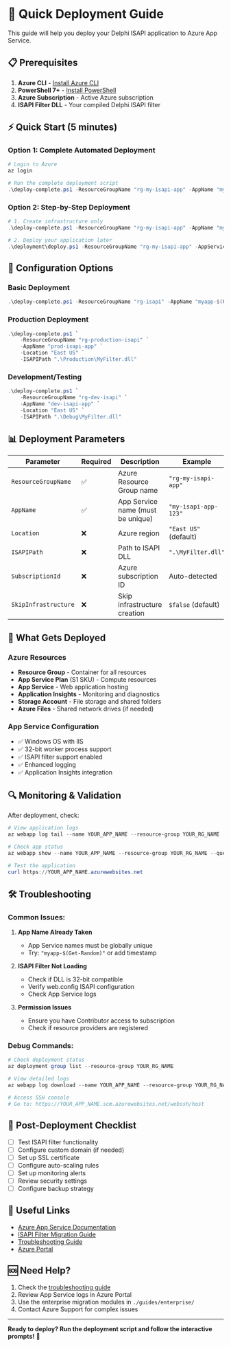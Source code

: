 # 🚀 Quick Deployment Guide

This guide will help you deploy your Delphi ISAPI application to Azure App Service.

## 📋 Prerequisites

1. **Azure CLI** - [Install Azure CLI](https://docs.microsoft.com/cli/azure/install-azure-cli)
2. **PowerShell 7+** - [Install PowerShell](https://docs.microsoft.com/powershell/scripting/install/installing-powershell)
3. **Azure Subscription** - Active Azure subscription
4. **ISAPI Filter DLL** - Your compiled Delphi ISAPI filter

## ⚡ Quick Start (5 minutes)

### Option 1: Complete Automated Deployment

```powershell
# Login to Azure
az login

# Run the complete deployment script
.\deploy-complete.ps1 -ResourceGroupName "rg-my-isapi-app" -AppName "my-unique-app-name" -ISAPIPath ".\MyFilter.dll"
```

### Option 2: Step-by-Step Deployment

```powershell
# 1. Create infrastructure only
.\deploy-complete.ps1 -ResourceGroupName "rg-my-isapi-app" -AppName "my-unique-app-name" -SkipInfrastructure:$false

# 2. Deploy your application later
.\deployment\deploy.ps1 -ResourceGroupName "rg-my-isapi-app" -AppServiceName "my-unique-app-name" -ISAPIFilePath ".\MyFilter.dll"
```

## 🔧 Configuration Options

### Basic Deployment
```powershell
.\deploy-complete.ps1 -ResourceGroupName "rg-isapi" -AppName "myapp-$(Get-Random)"
```

### Production Deployment
```powershell
.\deploy-complete.ps1 `
    -ResourceGroupName "rg-production-isapi" `
    -AppName "prod-isapi-app" `
    -Location "East US" `
    -ISAPIPath ".\Production\MyFilter.dll"
```

### Development/Testing
```powershell
.\deploy-complete.ps1 `
    -ResourceGroupName "rg-dev-isapi" `
    -AppName "dev-isapi-app" `
    -Location "East US" `
    -ISAPIPath ".\Debug\MyFilter.dll"
```

## 📊 Deployment Parameters

| Parameter | Required | Description | Example |
|-----------|----------|-------------|---------|
| `ResourceGroupName` | ✅ | Azure Resource Group name | `"rg-my-isapi-app"` |
| `AppName` | ✅ | App Service name (must be unique) | `"my-isapi-app-123"` |
| `Location` | ❌ | Azure region | `"East US"` (default) |
| `ISAPIPath` | ❌ | Path to ISAPI DLL | `".\MyFilter.dll"` |
| `SubscriptionId` | ❌ | Azure subscription ID | Auto-detected |
| `SkipInfrastructure` | ❌ | Skip infrastructure creation | `$false` (default) |

## 🎯 What Gets Deployed

### Azure Resources
- **Resource Group** - Container for all resources
- **App Service Plan** (S1 SKU) - Compute resources
- **App Service** - Web application hosting
- **Application Insights** - Monitoring and diagnostics
- **Storage Account** - File storage and shared folders
- **Azure Files** - Shared network drives (if needed)

### App Service Configuration
- ✅ Windows OS with IIS
- ✅ 32-bit worker process support
- ✅ ISAPI filter support enabled  
- ✅ Enhanced logging
- ✅ Application Insights integration

## 🔍 Monitoring & Validation

After deployment, check:

```powershell
# View application logs
az webapp log tail --name YOUR_APP_NAME --resource-group YOUR_RG_NAME

# Check app status  
az webapp show --name YOUR_APP_NAME --resource-group YOUR_RG_NAME --query "state"

# Test the application
curl https://YOUR_APP_NAME.azurewebsites.net
```

## 🛠️ Troubleshooting

### Common Issues:

1. **App Name Already Taken**
   - App Service names must be globally unique
   - Try: `"myapp-$(Get-Random)"` or add timestamp

2. **ISAPI Filter Not Loading**
   - Check if DLL is 32-bit compatible
   - Verify web.config ISAPI configuration
   - Check App Service logs

3. **Permission Issues**
   - Ensure you have Contributor access to subscription
   - Check if resource providers are registered

### Debug Commands:
```powershell
# Check deployment status
az deployment group list --resource-group YOUR_RG_NAME

# View detailed logs
az webapp log download --name YOUR_APP_NAME --resource-group YOUR_RG_NAME

# Access SSH console
# Go to: https://YOUR_APP_NAME.scm.azurewebsites.net/webssh/host
```

## 📱 Post-Deployment Checklist

- [ ] Test ISAPI filter functionality
- [ ] Configure custom domain (if needed)
- [ ] Set up SSL certificate
- [ ] Configure auto-scaling rules
- [ ] Set up monitoring alerts
- [ ] Review security settings
- [ ] Configure backup strategy

## 🔗 Useful Links

- [Azure App Service Documentation](https://docs.microsoft.com/azure/app-service/)
- [ISAPI Filter Migration Guide](./guides/)
- [Troubleshooting Guide](./docs/troubleshooting.md)
- [Azure Portal](https://portal.azure.com/)

## 🆘 Need Help?

1. Check the [troubleshooting guide](./docs/troubleshooting.md)
2. Review App Service logs in Azure Portal
3. Use the enterprise migration modules in `./guides/enterprise/`
4. Contact Azure Support for complex issues

---

**Ready to deploy? Run the deployment script and follow the interactive prompts!** 🚀

